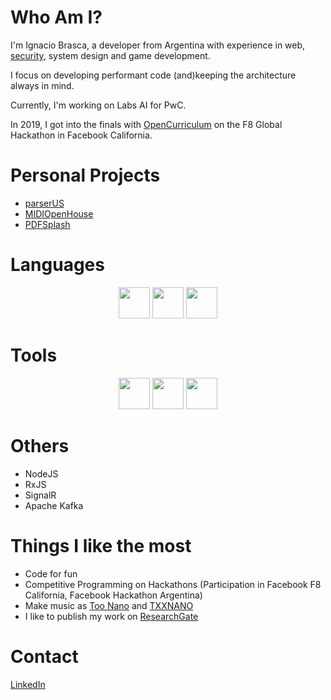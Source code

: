 # Who Am I?

I'm Ignacio Brasca, a developer from Argentina with experience in web, [security](https://www.researchgate.net/profile/Ignacio_Brasca), system design and game development. 

I focus on developing performant code (and)keeping the architecture always in mind.

Currently, I'm working on Labs AI for PwC. 

In 2019, I got into the finals with [OpenCurriculum](https://github.com/wattba/) on the F8 Global Hackathon in Facebook California.

# Personal Projects

- [parserUS](https://github.com/Warkanlock/parserUS)
- [MIDIOpenHouse](https://github.com/Warkanlock/MIDIOpenHouse)
- [PDFSplash](https://github.com/Warkanlock/PDFSplash)

# Languages

<p align="center"> 
<img src="https://upload.wikimedia.org/wikipedia/commons/6/6a/JavaScript-logo.png" href="#" width="50" height="50" />
<img src="https://upload.wikimedia.org/wikipedia/commons/thumb/1/18/ISO_C%2B%2B_Logo.svg/1200px-ISO_C%2B%2B_Logo.svg.png" href="#" width="50" height="50" />
<img src="https://upload.wikimedia.org/wikipedia/commons/thumb/0/0d/C_Sharp_wordmark.svg/1200px-C_Sharp_wordmark.svg.png" href="#" width="50" height="50" />
</p>

# Tools

<p align="center"> 
<img src="https://cdn.auth0.com/blog/react-js/react.png" href="#" width="50" height="50" />
<img src="https://angular.io/assets/images/logos/angularjs/AngularJS-Shield.svg" href="#" width="50" height="50" />
<img src="https://upload.wikimedia.org/wikipedia/commons/thumb/e/ee/.NET_Core_Logo.svg/1200px-.NET_Core_Logo.svg.png" href="#" width="50" height="50" />
</p>

# Others

- NodeJS
- RxJS
- SignalR
- Apache Kafka

# Things I like the most
- Code for fun 
- Competitive Programming on Hackathons (Participation in Facebook F8 California, Facebook Hackathon Argentina)
- Make music as [Too Nano](https://open.spotify.com/artist/6ByFHF2ZCZIeHg1O86JpiM) and [TXXNANO](https://open.spotify.com/artist/3wHoyAGjMlR9C8zoahstuF)
- I like to publish my work on [ResearchGate](https://www.researchgate.net/profile/Ignacio_Brasca)

# Contact 

[LinkedIn](https://www.linkedin.com/in/ignaciobrasca/)
